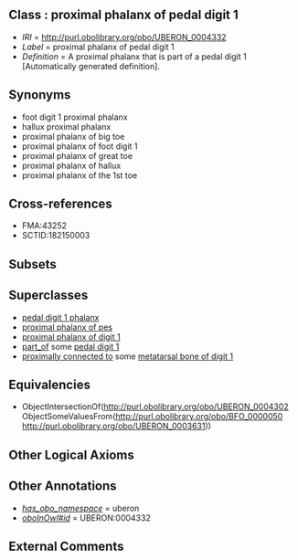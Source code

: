 
## Class : proximal phalanx of pedal digit 1

 * *IRI* = http://purl.obolibrary.org/obo/UBERON_0004332
 * *Label* = proximal phalanx of pedal digit 1
 * *Definition* = A proximal phalanx that is part of a pedal digit 1 [Automatically generated definition].

## Synonyms

 * foot digit 1 proximal phalanx
 * hallux proximal phalanx
 * proximal phalanx of big toe
 * proximal phalanx of foot digit 1
 * proximal phalanx of great toe
 * proximal phalanx of hallux
 * proximal phalanx of the 1st toe

## Cross-references

 * FMA:43252
 * SCTID:182150003

## Subsets


## Superclasses

 * [pedal digit 1 phalanx](../../UBERON/40/UBERON_0003640.md)
 * [proximal phalanx of pes](../../UBERON/68/UBERON_0003868.md)
 * [proximal phalanx of digit 1](../../UBERON/01/UBERON_0014501.md)
 * [part_of](../../BFO/50/BFO_0000050.md) some [pedal digit 1](../../UBERON/31/UBERON_0003631.md)
 * [proximally connected to](../../core#proximally/to/core#proximally_connected_to.md) some [metatarsal bone of digit 1](../../UBERON/50/UBERON_0003650.md)

## Equivalencies

 * ObjectIntersectionOf(<http://purl.obolibrary.org/obo/UBERON_0004302> ObjectSomeValuesFrom(<http://purl.obolibrary.org/obo/BFO_0000050> <http://purl.obolibrary.org/obo/UBERON_0003631>))

## Other Logical Axioms


## Other Annotations

 * *[has_obo_namespace](../../ce/oboInOwl#hasOBONamespace.md)* = uberon
 * *[oboInOwl#id](../../id/oboInOwl#id.md)* = UBERON:0004332

## External Comments

